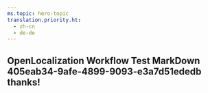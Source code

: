 ```yaml
---
ms.topic: hero-topic
translation.priority.ht: 
  - zh-cn
  - de-de
---
```

## OpenLocalization Workflow Test MarkDown 405eab34-9afe-4899-9093-e3a7d51ededb thanks!
